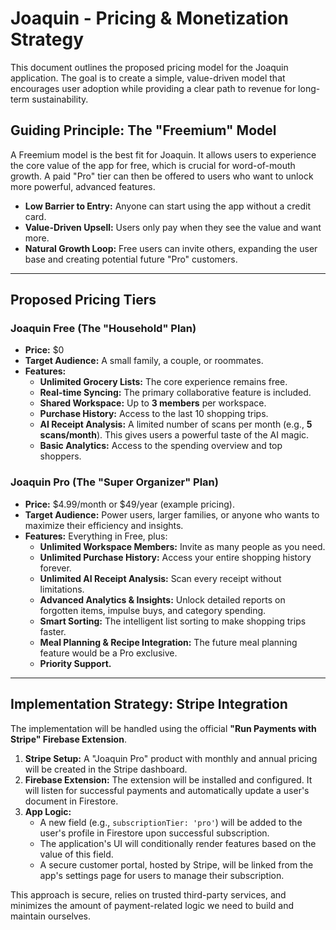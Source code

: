# Joaquin - Pricing & Monetization Strategy

This document outlines the proposed pricing model for the Joaquin application. The goal is to create a simple, value-driven model that encourages user adoption while providing a clear path to revenue for long-term sustainability.

## Guiding Principle: The "Freemium" Model

A Freemium model is the best fit for Joaquin. It allows users to experience the core value of the app for free, which is crucial for word-of-mouth growth. A paid "Pro" tier can then be offered to users who want to unlock more powerful, advanced features.

-   **Low Barrier to Entry:** Anyone can start using the app without a credit card.
-   **Value-Driven Upsell:** Users only pay when they see the value and want more.
-   **Natural Growth Loop:** Free users can invite others, expanding the user base and creating potential future "Pro" customers.

---

## Proposed Pricing Tiers

### Joaquin Free (The "Household" Plan)

-   **Price:** $0
-   **Target Audience:** A small family, a couple, or roommates.
-   **Features:**
    -   **Unlimited Grocery Lists:** The core experience remains free.
    -   **Real-time Syncing:** The primary collaborative feature is included.
    -   **Shared Workspace:** Up to **3 members** per workspace.
    -   **Purchase History:** Access to the last 10 shopping trips.
    -   **AI Receipt Analysis:** A limited number of scans per month (e.g., **5 scans/month**). This gives users a powerful taste of the AI magic.
    -   **Basic Analytics:** Access to the spending overview and top shoppers.

### Joaquin Pro (The "Super Organizer" Plan)

-   **Price:** $4.99/month or $49/year (example pricing).
-   **Target Audience:** Power users, larger families, or anyone who wants to maximize their efficiency and insights.
-   **Features:** Everything in Free, plus:
    -   **Unlimited Workspace Members:** Invite as many people as you need.
    -   **Unlimited Purchase History:** Access your entire shopping history forever.
    -   **Unlimited AI Receipt Analysis:** Scan every receipt without limitations.
    -   **Advanced Analytics & Insights:** Unlock detailed reports on forgotten items, impulse buys, and category spending.
    -   **Smart Sorting:** The intelligent list sorting to make shopping trips faster.
    -   **Meal Planning & Recipe Integration:** The future meal planning feature would be a Pro exclusive.
    -   **Priority Support.**

---

## Implementation Strategy: Stripe Integration

The implementation will be handled using the official **"Run Payments with Stripe" Firebase Extension**.

1.  **Stripe Setup:** A "Joaquin Pro" product with monthly and annual pricing will be created in the Stripe dashboard.
2.  **Firebase Extension:** The extension will be installed and configured. It will listen for successful payments and automatically update a user's document in Firestore.
3.  **App Logic:**
    -   A new field (e.g., `subscriptionTier: 'pro'`) will be added to the user's profile in Firestore upon successful subscription.
    -   The application's UI will conditionally render features based on the value of this field.
    -   A secure customer portal, hosted by Stripe, will be linked from the app's settings page for users to manage their subscription.

This approach is secure, relies on trusted third-party services, and minimizes the amount of payment-related logic we need to build and maintain ourselves.
